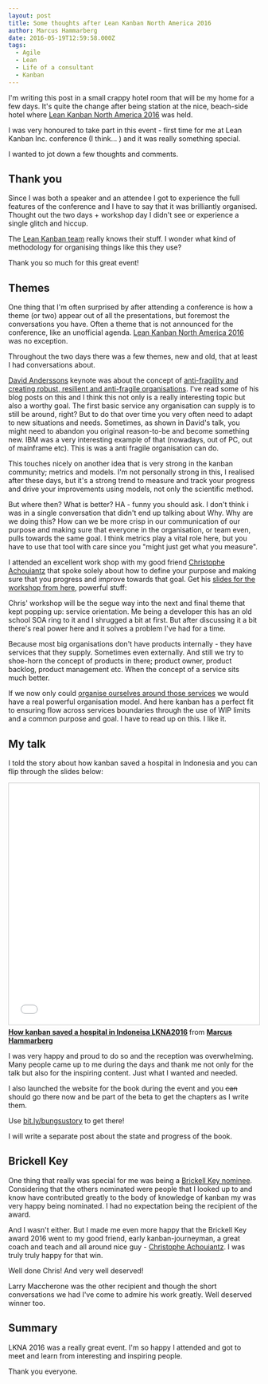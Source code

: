 ```yaml
---
layout: post
title: Some thoughts after Lean Kanban North America 2016
author: Marcus Hammarberg
date: 2016-05-19T12:59:58.000Z
tags:
  - Agile
  - Lean
  - Life of a consultant
  - Kanban
---
```


I'm writing this post in a small crappy hotel room that will be my home for a few days. It's quite the change after being station at the nice, beach-side hotel where [Lean Kanban North America 2016](http://lkna16.leankanban.com/) was held.

I was very honoured to take part in this event - first time for me at Lean Kanban Inc. conference (I think… ) and it was really something special.

I wanted to jot down a few thoughts and comments.

<!-- excerpt-end -->

## Thank you

Since I was both a speaker and an attendee I got to experience the full features of the conference and I have to say that it was brilliantly organised. Thought out the two days + workshop day I didn't see or experience a single glitch and hiccup.

The [Lean Kanban team](http://leankanban.com/) really knows their stuff. I wonder what kind of methodology for organising things like this they use?

Thank you so much for this great event!

## Themes

One thing that I'm often surprised by after attending a conference is how a theme (or two) appear out of all the presentations, but foremost the conversations you have. Often a theme that is not announced for the conference, like an unofficial agenda. [Lean Kanban North America 2016](http://lkna16.leankanban.com/) was no exception.

Throughout the two days there was a few themes, new and old, that at least I had conversations about.

[David Anderssons](http://www.djaa.com/) keynote was about the concept of [anti-fragility and creating robust, resilient and anti-fragile organisations](http://www.slideshare.net/agilemanager/creating-robust-resilient-antifragile-organizations-using-kanban). I've read some of his blog posts on this and I think this not only is a really interesting topic but also a worthy goal. The first basic service any organisation can supply is to still be around, right? But to do that over time you very often need to adapt to new situations and needs. Sometimes, as shown in David's talk, you might need to abandon you original reason-to-be and become something new. IBM was a very interesting example of that (nowadays, out of PC, out of mainframe etc). This is was a anti fragile organisation can do.

This touches nicely on another idea that is very strong in the kanban community; metrics and models. I'm not personally strong in this, I realised after these days, but it's a strong trend to measure and track your progress and drive your improvements using models, not only the scientific method.

But where then? What is better? HA - funny you should ask. I don't think i was in a single conversation that didn't end up talking about Why. Why are we doing this? How can we be more crisp in our communication of our purpose and making sure that everyone in the organisation, or team even, pulls towards the same goal. I think metrics play a vital role here, but you have to use that tool with care since you "might just get what you measure".

I attended an excellent work shop with my good friend [Christophe Achouiantz](https://twitter.com/ChrisAch) that spoke solely about how to define your purpose and making sure that you progress and improve towards that goal. Get his [slides for the workshop from here](http://leanagileprojects.blogspot.com/2016/05/from-good-enough-to-great-workshop.html), powerful stuff:

Chris' workshop will be the segue way into the next and final theme that kept popping up: service orientation. Me being a developer this has an old school SOA ring to it and I shrugged a bit at first. But after discussing it a bit there's real power here and it solves a problem I've had for a time.

Because most big organisations don't have products internally - they have services that they supply. Sometimes even externally. And still we try to shoe-horn the concept of products in there; product owner, product backlog, product management etc. When the concept of a service sits much better.

If we now only could [organise ourselves around those services](http://www.marcusoft.net/2016/04/what-are-you-optimized-for-then.html) we would have a real powerful organisation model. And here kanban has a perfect fit to ensuring flow across services boundaries through the use of WIP limits and a common purpose and goal. I have to read up on this. I like it.

## My talk

I told the story about how kanban saved a hospital in Indonesia and you can flip through  the slides below:

<iframe src="//www.slideshare.net/slideshow/embed_code/key/ix5qhNS0IYA7HD" width="595" height="485" frameborder="0" marginwidth="0" marginheight="0" scrolling="no" style="border:1px solid #CCC; border-width:1px; margin-bottom:5px; max-width: 100%;" allowfullscreen> </iframe> <div style="margin-bottom:5px"> <strong> <a href="//www.slideshare.net/marcusoftnet/how-kanban-saved-a-hospital-in-indoneisa-lkna2016" title="How kanban saved a hospital in Indoneisa LKNA2016" target="_blank">How kanban saved a hospital in Indoneisa LKNA2016</a> </strong> from <strong><a href="//www.slideshare.net/marcusoftnet" target="_blank">Marcus Hammarberg</a></strong> </div>

I was very happy and proud to do so and the reception was overwhelming. Many people came up to me during the days and thank me not only for the talk but also for the inspiring content. Just what I wanted and needed.

I also launched the website for the book during the event and you ~~can~~ should go there now and be part of the beta to get the chapters as I write them.

Use [bit.ly/bungsustory](http://bit.ly/bungsustory) to get there!

I will write a separate post about the state and progress of the book.

## Brickell Key

One thing that really was special for me was being a [Brickell Key nominee](http://lkna16.leankanban.com/brickellkey/). Considering that the others nominated were people that I looked up to and know have contributed greatly to the body of knowledge of kanban my was very happy being nominated. I had no expectation being the recipient of the award.

And I wasn't either. But I made me even more happy that the Brickell Key award 2016 went to my good friend, early kanban-journeyman, a great coach and teach and all around nice guy - [Christophe Achouiantz](https://twitter.com/ChrisAch). I was truly truly happy for that win.

Well done Chris! And very well deserved!

Larry Maccherone was the other recipient and though the short conversations we had I've come to admire his work greatly. Well deserved winner too.

## Summary

LKNA 2016 was a really great event. I'm so happy I attended and got to meet and learn from interesting and inspiring people.

Thank you everyone.
